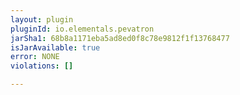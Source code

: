 ```yaml
---
layout: plugin
pluginId: io.elementals.pevatron
jarSha1: 68b8a1171eba5ad8ed0f8c78e9812f1f13768477
isJarAvailable: true
error: NONE
violations: []

---
```

